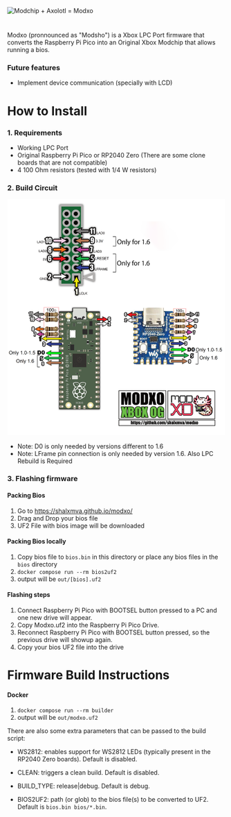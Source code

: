 ![Modchip + Axolotl = Modxo](images/logo.png)
#
Modxo (pronnounced as "Modsho") is a Xbox LPC Port firmware that converts the Raspberry Pi Pico
into an Original Xbox Modchip that allows running a bios.

### Future features
- Implement device communication (specially with LCD)

# How to Install
### 1. Requirements
- Working LPC Port
- Original Raspberry Pi Pico or RP2040 Zero (There are some clone boards that are not compatible)
- 4 100 Ohm resistors (tested with 1/4 W resistors)

### 2. Build Circuit

![Wiring diagram](images/wiring_diagram.png)

* Note: D0 is only needed by versions different to 1.6
* Note: LFrame pin connection is only needed by version 1.6. Also LPC Rebuild is Required

### 3. Flashing firmware

#### Packing Bios
1. Go to https://shalxmva.github.io/modxo/
2. Drag and Drop your bios file
3. UF2 File with bios image will be downloaded

#### Packing Bios locally
1. Copy bios file to `bios.bin` in this directory or place any bios files in the `bios` directory
2. `docker compose run --rm bios2uf2`
3. output will be `out/[bios].uf2`

#### Flashing steps
1. Connect Raspberry Pi Pico with BOOTSEL button pressed to a PC and one new drive will appear.
2. Copy Modxo.uf2 into the Raspberry Pi Pico Drive.
3. Reconnect Raspberry Pi Pico with BOOTSEL button pressed, so the previous drive will showup again.
4. Copy your bios UF2 file into the drive

# Firmware Build Instructions
#### Docker
1. `docker compose run --rm builder`
2. output will be `out/modxo.uf2`

There are also some extra parameters that can be passed to the build script:

- WS2812: enables support for WS2812 LEDs (typically present in the RP2040 Zero boards). Default is disabled.

- CLEAN: triggers a clean build. Default is disabled.

- BUILD_TYPE: release|debug. Default is debug.

- BIOS2UF2: path (or glob) to the bios file(s) to be converted to UF2. Default is `bios.bin bios/*.bin`.

